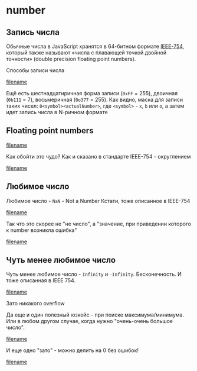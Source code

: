 # number

## Запись числа

Обычные числа в JavaScript хранятся в 64-битном формате [IEEE-754](https://en.wikipedia.org/wiki/IEEE_754), который также называют 
«числа с плавающей точкой двойной точности»
(double precision floating point numbers).

Способы записи числа

[filename](number.js ':include :type=code :fragment=howToDefine')

Ещё есть шестнадцатиричная форма записи (`0xFF` = 255), двоичная (`0b111` = 7), восьмеричная (`0o377` = 255).
Как видно, маска для записи таких чисел: `0<symbol><actualNumber>`, где `<symbol>` - `x`, `b` или `o`, а затем
идет запись числа в N-ричном формате


## Floating point numbers

[filename](number.js ':include :type=code :fragment=floating')

Как обойти это чудо? Как и сказано в стандарте IEEE-754 - округлением

[filename](number.js ':include :type=code :fragment=floatingRound')

## Любимое число

Любимое число - `NaN` - Not a Number
Кстати, тоже описанное в IEEE-754

[filename](number.js ':include :type=code :fragment=NaN')

Так что это скорее не "не число", а "значение, при приведении которого к number возникла ошибка"

[filename](number.js ':include :type=code :fragment=NaNCompare')

## Чуть менее любимое число

Чуть менее любимое число - `Infinity` и `-Infinity`. Бесконечность. И тоже описанная в IEEE 754.

[filename](number.js ':include :type=code :fragment=Infinity')

Зато никакого overflow

Да еще и один полезный юзкейс - при поиске максимума/минимума. Или в любом другом случае, когда нужно "очень-очень большое число".

[filename](number.js ':include :type=code :fragment=FindMax')

И еще одно "зато" - можно делить на 0 без ошибок!

[filename](number.js ':include :type=code :fragment=DivideByZero')
